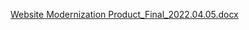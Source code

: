 [Website Modernization Product_Final_2022.04.05.docx](https://github.com/department-of-veterans-affairs/va.gov-team/files/8400956/Website.Modernization.Product_Final_2022.04.05.docx)

